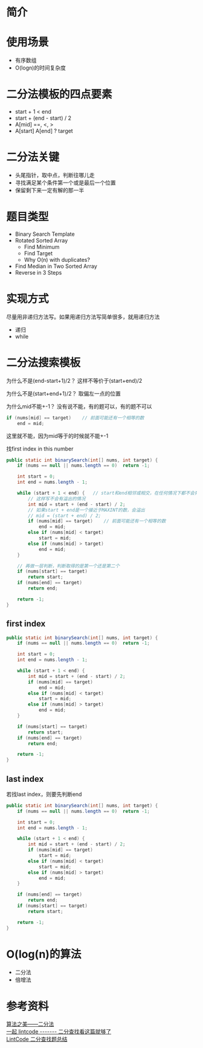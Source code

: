 # 简介



# 使用场景
* 有序数组
* O(logn)的时间复杂度

# 二分法模板的四点要素
* start + 1 < end
* start + (end - start) / 2
* A[mid] ==, <, >
* A[start] A[end] ? target

# 二分法关键
* 头尾指针，取中点，判断往哪儿走
* 寻找满足某个条件第一个或是最后一个位置
* 保留剩下来一定有解的那一半

# 题目类型
* Binary Search Template
* Rotated Sorted Array
    * Find Minimum
    * Find Target
    * Why O(n) with duplicates?
* Find Median in Two Sorted Array
* Reverse in 3 Steps

# 实现方式
尽量用非递归方法写。如果用递归方法写简单很多，就用递归方法
* 递归
* while

# 二分法搜索模板
为什么不是(end-start+1)/2？
这样不等价于(start+end)/2

为什么不是(start+end+1)/2？
取偏左一点的位置

为什么mid不能+-1？
没有说不能，有的题可以，有的题不可以
```java
if (nums[mid] == target)    // 前面可能还有一个相等的数
    end = mid;
```
这里就不能，因为mid等于的时候就不能+-1


找first index in this number
```java
public static int binarySearch(int[] nums, int target) {
    if (nums == null || nums.length == 0)  return -1;

    int start = 0;
    int end = nums.length - 1;

    while (start + 1 < end) {   // start和end相邻或相交，在任何情况下都不会死循环
        // 这样写不会有溢出的情况
        int mid = start + (end - start) / 2;
        // 如果start + end是一个接近于MAXINT的数，会溢出
        // mid = (start + end) / 2;
        if (nums[mid] == target)    // 前面可能还有一个相等的数
            end = mid;
        else if (nums[mid] < target)
            start = mid;
        else if (nums[mid] > target)
            end = mid;
    }

    // 再做一层判断，判断取得的是第一个还是第二个
    if (nums[start] == target)
        return start;
    if (nums[end] == target)
        return end;

    return -1;
}
```

## first index
```java
public static int binarySearch(int[] nums, int target) {
    if (nums == null || nums.length == 0)  return -1;

    int start = 0;
    int end = nums.length - 1;

    while (start + 1 < end) {
        int mid = start + (end - start) / 2;
        if (nums[mid] == target)
            end = mid;
        else if (nums[mid] < target)
            start = mid;
        else if (nums[mid] > target)
            end = mid;
    }

    if (nums[start] == target)
        return start;
    if (nums[end] == target)
        return end;

    return -1;
}
```
## last index
若找last index，则要先判断end
```java
public static int binarySearch(int[] nums, int target) {
    if (nums == null || nums.length == 0)  return -1;

    int start = 0;
    int end = nums.length - 1;

    while (start + 1 < end) {
        int mid = start + (end - start) / 2;
        if (nums[mid] == target)
            start = mid;
        else if (nums[mid] < target)
            start = mid;
        else if (nums[mid] > target)
            end = mid;
    }

    if (nums[end] == target)
        return end;
    if (nums[start] == target)
        return start;

    return -1;
}
```

# O(log(n)的算法
* 二分法
* 倍增法




# 参考资料
[算法之美——二分法](https://blog.bcmeng.com/post/binarysearch.html)  
[一起 lintcode ------- 二分查找看这篇就够了](http://community.bittiger.io/topic/241/%E4%B8%80%E8%B5%B7lintcode-%E4%BA%8C%E5%88%86%E6%9F%A5%E6%89%BE%E7%9C%8B%E8%BF%99%E7%AF%87%E5%B0%B1%E5%A4%9F%E4%BA%86)  
[LintCode 二分查找题总结](http://blog.csdn.net/luoshengkim/article/details/52103427)  
